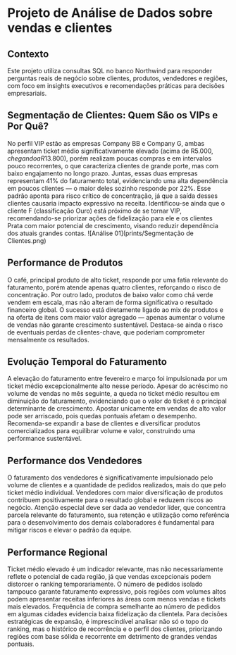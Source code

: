 # Projeto de Análise de Dados sobre vendas e clientes

## Contexto

Este projeto utiliza consultas SQL no banco Northwind para responder perguntas reais de negócio sobre clientes, produtos, vendedores e regiões, com foco em insights executivos e recomendações práticas para decisões empresariais.

## Segmentação de Clientes: Quem São os VIPs e Por Quê?

No perfil VIP estão as empresas Company BB e Company G, ambas apresentam ticket médio significativamente elevado (acima de R$5.000, chegando a R$13.800), 
porém realizam poucas compras e em intervalos pouco recorrentes, o que caracteriza clientes de grande porte, mas com baixo engajamento no longo prazo. Juntas, 
essas duas empresas representam 41% do faturamento total, evidenciando uma alta dependência em poucos clientes — o maior deles sozinho responde por 22%. 
Esse padrão aponta para risco crítico de concentração, já que a saída desses clientes causaria impacto expressivo na receita. Identificou-se ainda que o 
cliente F (classificação Ouro) está próximo de se tornar VIP, recomendando-se priorizar ações de fidelização para ele e os clientes Prata com maior potencial de crescimento, 
visando reduzir dependência dos atuais grandes contas.
![Análise 01](prints/Segmentação de Clientes.png)

## Performance de Produtos

O café, principal produto de alto ticket, responde por uma fatia relevante do faturamento, porém atende apenas quatro clientes, reforçando o risco de concentração. 
Por outro lado, produtos de baixo valor como chá verde vendem em escala, mas não alteram de forma significativa o resultado financeiro global. 
O sucesso está diretamente ligado ao mix de produtos e na oferta de itens com maior valor agregado — apenas aumentar o volume de vendas não garante crescimento sustentável. 
Destaca-se ainda o risco de eventuais perdas de clientes-chave, que poderiam comprometer mensalmente os resultados.

## Evolução Temporal do Faturamento

A elevação do faturamento entre fevereiro e março foi impulsionada por um ticket médio excepcionalmente alto nesse período. Apesar do acréscimo no volume de vendas no mês seguinte, 
a queda no ticket médio resultou em diminuição do faturamento, evidenciando que o valor do ticket é o principal determinante de crescimento. 
Apostar unicamente em vendas de alto valor pode ser arriscado, pois quedas pontuais afetam o desempenho. Recomenda-se expandir a base de clientes e diversificar 
produtos comercializados para equilibrar volume e valor, construindo uma performance sustentável.

## Performance dos Vendedores

O faturamento dos vendedores é significativamente impulsionado pelo volume de clientes e a quantidade de pedidos realizados, mais do que pelo ticket médio individual. 
Vendedores com maior diversificação de produtos contribuem positivamente para o resultado global e reduzem riscos ao negócio. Atenção especial deve ser dada ao vendedor líder, 
que concentra parcela relevante do faturamento, sua retenção e utilização como referência para o desenvolvimento dos demais colaboradores é fundamental para mitigar riscos e elevar o padrão da equipe.

## Performance Regional

Ticket médio elevado é um indicador relevante, mas não necessariamente reflete o potencial de cada região, já que vendas excepcionais podem distorcer o ranking temporariamente.
O número de pedidos isolado tampouco garante faturamento expressivo, pois regiões com volumes altos podem apresentar receitas inferiores às áreas com menos vendas e tickets mais elevados. 
Frequência de compra semelhante ao número de pedidos em algumas cidades evidencia baixa fidelização da clientela. Para decisões estratégicas de expansão, 
é imprescindível analisar não só o topo do ranking, mas o histórico de recorrência e o perfil dos clientes, priorizando regiões com base sólida e recorrente em detrimento de grandes vendas pontuais.

